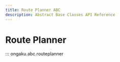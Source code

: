 ```yaml
---
title: Route Planner ABC
description: Abstract Base Classes API Reference
---
```


# Route Planner

::: ongaku.abc.routeplanner